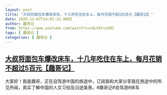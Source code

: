 ```yaml
---
layout: post
title: "大叔将面包车爆改床车，十几年吃住在车上，每月花销不超过5百元【趣哥记】"
date: 2020-12-07T14:01:22.000Z
author: 趣哥记
from: https://www.youtube.com/watch?v=z4LhkCvzbBI
tags: [ 趣哥记 ]
categories: [ 趣哥记 ]
---
```

<!--1607349682000-->
[大叔将面包车爆改床车，十几年吃住在车上，每月花销不超过5百元【趣哥记】](https://www.youtube.com/watch?v=z4LhkCvzbBI)
------

<div>
大家好！我是趣哥，正在自驾游中国的旅途中，订阅我和大家分享我在旅途中的所见所闻，真实了解中国的人文习俗及沿途美景。#趣哥记#自驾游#床车
</div>
